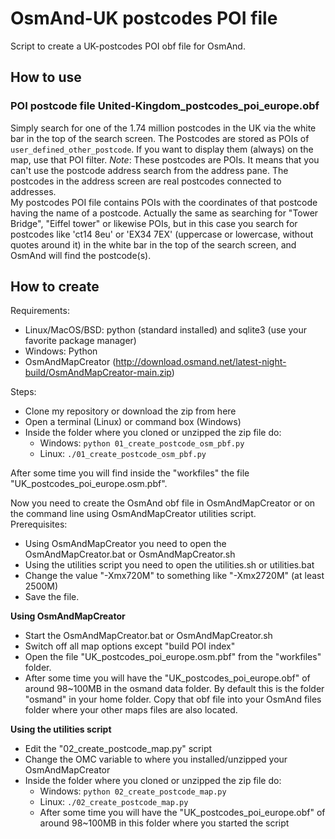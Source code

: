 # OsmAnd-UK postcodes POI file
Script to create a UK-postcodes POI obf file for OsmAnd.

## How to use
### POI postcode file United-Kingdom_postcodes_poi_europe.obf
Simply search for one of the 1.74 million postcodes in the UK via the white bar in the top of the search screen.
The Postcodes are stored as POIs of `user_defined_other_postcode`. If you want to display them (always) on the map, use that POI filter.
*Note*: These postcodes are POIs. It means that you can't use the postcode address search from the address pane. The postcodes in the address screen are real postcodes connected to addresses.<br>
My postcodes POI file contains POIs with the coordinates of that postcode having the name of a postcode. Actually the same as searching for "Tower Bridge", "Eiffel tower" or likewise POIs, but in this case you search for postcodes like 'ct14 8eu' or 'EX34 7EX' (uppercase or lowercase, without quotes around it) in the white bar in the top of the search screen, and OsmAnd will find the postcode(s).


## How to create
Requirements:
* Linux/MacOS/BSD: python (standard installed) and sqlite3 (use your favorite package manager)
* Windows: Python
* OsmAndMapCreator (http://download.osmand.net/latest-night-build/OsmAndMapCreator-main.zip)

Steps:
* Clone my repository or download the zip from here
* Open a terminal (Linux) or command box (Windows)
* Inside the folder where you cloned or unzipped the zip file do:
  - Windows: `python 01_create_postcode_osm_pbf.py`
  - Linux: `./01_create_postcode_osm_pbf.py`

After some time you will find inside the "workfiles" the file "UK_postcodes_poi_europe.osm.pbf".

Now you need to create the OsmAnd obf file in OsmAndMapCreator or on the command line using OsmAndMapCreator utilities script.<br>
Prerequisites:
* Using OsmAndMapCreator you need to open the OsmAndMapCreator.bat or OsmAndMapCreator.sh
* Using the utilities script you need to open the utilities.sh or utilities.bat
* Change the value "-Xmx720M" to something like "-Xmx2720M" (at least 2500M)
* Save the file.

**Using OsmAndMapCreator**
* Start the OsmAndMapCreator.bat or OsmAndMapCreator.sh
* Switch off all map options except "build POI index"
* Open the file "UK_postcodes_poi_europe.osm.pbf" from the "workfiles" folder.
* After some time you will have the "UK_postcodes_poi_europe.obf" of around 98~100MB in the osmand data folder. By default this is the folder "osmand" in your home folder. Copy that obf file into your OsmAnd files folder where your other maps files are also located.

**Using the utilities script**
* Edit the "02_create_postcode_map.py" script
* Change the OMC variable to where you installed/unzipped your OsmAndMapCreator
* Inside the folder where you cloned or unzipped the zip file do:
  - Windows: `python 02_create_postcode_map.py`
  - Linux: `./02_create_postcode_map.py`
  - After some time you will have the "UK_postcodes_poi_europe.obf" of around 98~100MB in this folder where you started the script
